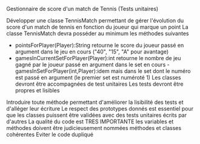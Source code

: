 Gestionnaire de score d'un match de Tennis (Tests unitaires)

Développer une classe TennisMatch permettant de gérer l'évolution du score d'un match de tennis en fonction du joueur qui marque un point La classe TennisMatch devra posséder au minimum les méthodes suivantes 
- pointsForPlayer(Player):String retourne le score du joueur passé en argument dans le jeu en cours ("40", "15", "A" pour avantage)
- gamesInCurrentSetForPlayer(Player):int retourne le nombre de jeu gagné par le joueur passé en argument dans le set en cours - gamesInSetForPlayer(int,Player):idem mais dans le set dont le numéro est passé en argument (le premier set est numéroté 1)
Les classes devront être accompagnées de test unitaires Les tests devront être propres et lisibles 

Introduire toute méthode permettant d'améliorer la lisibilité des tests et d'alléger leur écriture Le respect des prototypes donnés est essentiel pour que les classes puissent être validées avec des tests unitaires écrits par d'autres La qualité du code est TRES IMPORTANTE les variables et méthodes doivent être judicieusement nommées méthodes et classes cohérentes Eviter le code dupliqué
